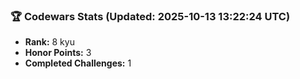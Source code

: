 ### 🏆 Codewars Stats (Updated: 2025-10-13 13:22:24 UTC)

- **Rank:** 8 kyu
- **Honor Points:** 3
- **Completed Challenges:** 1
